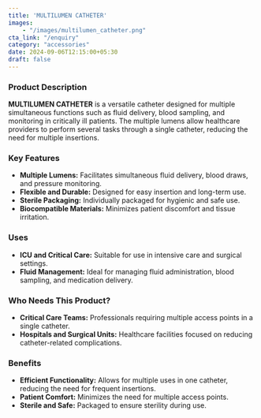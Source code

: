 ```yaml
---
title: 'MULTILUMEN CATHETER'
images: 
    - "/images/multilumen_catheter.png"
cta_link: "/enquiry"
category: "accessories"
date: 2024-09-06T12:15:00+05:30
draft: false
---
```


### Product Description

**MULTILUMEN CATHETER** is a versatile catheter designed for multiple simultaneous functions such as fluid delivery, blood sampling, and monitoring in critically ill patients. The multiple lumens allow healthcare providers to perform several tasks through a single catheter, reducing the need for multiple insertions.

### Key Features

- **Multiple Lumens:** Facilitates simultaneous fluid delivery, blood draws, and pressure monitoring.
- **Flexible and Durable:** Designed for easy insertion and long-term use.
- **Sterile Packaging:** Individually packaged for hygienic and safe use.
- **Biocompatible Materials:** Minimizes patient discomfort and tissue irritation.

### Uses

- **ICU and Critical Care:** Suitable for use in intensive care and surgical settings.
- **Fluid Management:** Ideal for managing fluid administration, blood sampling, and medication delivery.

### Who Needs This Product?

- **Critical Care Teams:** Professionals requiring multiple access points in a single catheter.
- **Hospitals and Surgical Units:** Healthcare facilities focused on reducing catheter-related complications.

### Benefits

- **Efficient Functionality:** Allows for multiple uses in one catheter, reducing the need for frequent insertions.
- **Patient Comfort:** Minimizes the need for multiple access points.
- **Sterile and Safe:** Packaged to ensure sterility during use.
